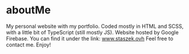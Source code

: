# aboutMe

My personal website with my portfolio. Coded mostly in HTML and SCSS, with a little bit of TypeScript (still mostly JS). Website hosted by Google Firebase.
You can find it under the link: www.staszek.ovh
Feel free to contact me.
Enjoy!
